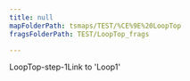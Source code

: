```yaml
---
title: null
mapFolderPath: tsmaps/TEST/%CE%9E%20LoopTop
fragsFolderPath: TEST/LoopTop_frags

---
```




<!-- tsGuideRenderComment {"guide":{"id":"hG3dJZ2PO","path":"TEST","fragmentFolderPath":"TEST/LoopTop_frags"},"fragment":{"id":"hG3dJZ2PO","topLevelMapKey":"g2OIy201W6","mapKeyChain":"g2OIy201W6","guideID":"hG3dJZ1tg","guidePath":"c:/GitHub/MuddySpud/MuddySpud.github.io/tsmaps/TEST/LoopTop.tsmap","parentFragmentID":null,"chartKey":"g2OIy201W6","options":[]}} -->

LoopTop-step-1Link to 'Loop1'